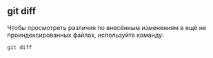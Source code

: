 ## **git diff**

Чтобы просмотреть различия по внесённым изменениям в ещё не проиндексированных файлах, используйте команду:

```
git diff
```
